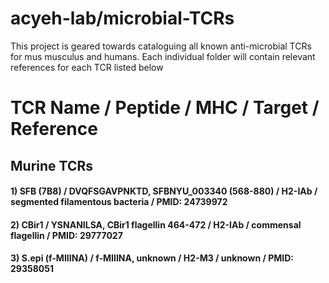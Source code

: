 # acyeh-lab/microbial-TCRs
This project is geared towards cataloguing all known anti-microbial TCRs for mus musculus and humans.  Each individual folder will contain relevant references for each TCR listed below



# TCR Name / Peptide / MHC / Target / Reference
## Murine TCRs
#### 1) SFB (7B8)            / DVQFSGAVPNKTD, SFBNYU_003340 (568-880) / H2-IAb / segmented filamentous bacteria / PMID: 24739972 
#### 2) CBir1                / YSNANILSA, CBir1 flagellin 464-472     / H2-IAb / commensal flagellin            / PMID: 29777027 
#### 3) S.epi (f-MIIINA)     / f-MIIINA, unknown                      / H2-M3  / unknown                        / PMID: 29358051
